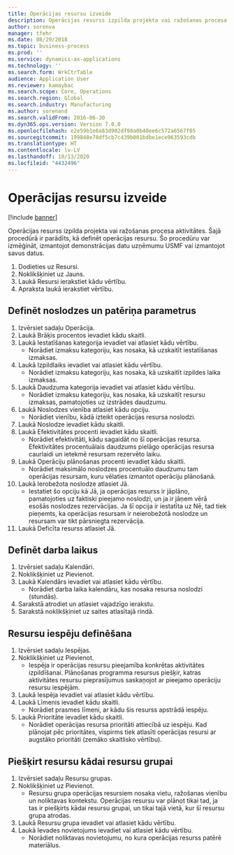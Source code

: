 ```yaml
---
title: Operācijas resursu izveide
description: Operācijas resurss izpilda projekta vai ražošanas procesa aktivitātes.
author: sorenva
manager: tfehr
ms.date: 08/29/2018
ms.topic: business-process
ms.prod: ''
ms.service: dynamics-ax-applications
ms.technology: ''
ms.search.form: WrkCtrTable
audience: Application User
ms.reviewer: kamaybac
ms.search.scope: Core, Operations
ms.search.region: Global
ms.search.industry: Manufacturing
ms.author: sorenand
ms.search.validFrom: 2016-06-30
ms.dyn365.ops.version: Version 7.0.0
ms.openlocfilehash: e2e59b1e6a83d902df98a0b40ee6c572a6567f05
ms.sourcegitcommit: 199848e78df5cb7c439b001bdbe1ece963593cdb
ms.translationtype: HT
ms.contentlocale: lv-LV
ms.lasthandoff: 10/13/2020
ms.locfileid: "4432496"
---
```

# <a name="create-an-operations-resource"></a>Operācijas resursu izveide

[!include [banner](../../includes/banner.md)]

Operācijas resurss izpilda projekta vai ražošanas procesa aktivitātes. Šajā procedūrā ir parādīts, kā definēt operācijas resursu. Šo procedūru var izmēģināt, izmantojot demonstrācijas datu uzņēmumu USMF vai izmantojot savus datus.

1. Dodieties uz Resursi.
2. Noklikšķiniet uz Jauns.
3. Laukā Resursi ierakstiet kādu vērtību.
4. Apraksta laukā ierakstiet vērtību.

## <a name="define-capacity-and-consumption-parameters"></a>Definēt noslodzes un patēriņa parametrus
1. Izvērsiet sadaļu Operācija.
2. Laukā Brāķis procentos ievadiet kādu skaitli.
3. Laukā Iestatīšanas kategorija ievadiet vai atlasiet kādu vērtību.
    * Norādiet izmaksu kategoriju, kas nosaka, kā uzskaitīt iestatīšanas izmaksas.  
4. Laukā Izpildlaiks ievadiet vai atlasiet kādu vērtību.
    * Norādiet izmaksu kategoriju, kas nosaka, kā uzskaitīt izpildes laika izmaksas.  
5. Laukā Daudzuma kategorija ievadiet vai atlasiet kādu vērtību.
    * Norādiet izmaksu kategoriju, kas nosaka, kā uzskaitīt resursu izmaksas, pamatojoties uz izstrādes daudzumu.  
6. Laukā Noslodzes vienība atlasiet kādu opciju.
    * Norādiet vienību, kādā izteikt operācijas resursa noslodzi.  
7. Laukā Noslodze ievadiet kādu skaitli.
8. Laukā Efektivitātes procenti ievadiet kādu skaitli.
    * Norādiet efektivitāti, kādu sagaidāt no šī operācijas resursa. Efektivitātes procentuālais daudzums pielāgo operācijas resursa caurlaidi un ietekmē resursam rezervēto laiku.  
9. Laukā Operāciju plānošanas procenti ievadiet kādu skaitli.
    * Norādiet maksimālo noslodzes procentuālo daudzumu tam operācijas resursam, kuru vēlaties izmantot operāciju plānošanā.  
10. Laukā Ierobežota noslodze atlasiet Jā.
    * Iestatiet šo opciju kā Jā, ja operācijas resurss ir jāplāno, pamatojoties uz faktiski pieejamo noslodzi, un ja ir jāņem vērā esošās noslodzes rezervācijas. Ja šī opcija ir iestatīta uz Nē, tad tiek pieņemts, ka operācijas resursam ir neierobežotā noslodze un resursam var tikt pārsniegta rezervācija.  
11. Laukā Deficīta resurss atlasiet Jā.

## <a name="define-working-times"></a>Definēt darba laikus
1. Izvērsiet sadaļu Kalendāri.
2. Noklikšķiniet uz Pievienot.
3. Laukā Kalendārs ievadiet vai atlasiet kādu vērtību.
    * Norādiet darba laika kalendāru, kas nosaka resursa noslodzi (stundās).  
4. Sarakstā atrodiet un atlasiet vajadzīgo ierakstu.
5. Sarakstā noklikšķiniet uz saites atlasītajā rindā.

## <a name="define-resource-capabilities"></a>Resursu iespēju definēšana
1. Izvērsiet sadaļu Iespējas.
2. Noklikšķiniet uz Pievienot.
    * Iespēja ir operācijas resursu pieejamība konkrētas aktivitātes izpildīšanai. Plānošanas programma resursus piešķir, katras aktivitātes resursu pieprasījumus saskaņojot ar pieejamo operāciju resursu iespējām.  
3. Laukā Iespēja ievadiet vai atlasiet kādu vērtību.
4. Laukā Līmenis ievadiet kādu skaitli.
    * Norādiet prasmes līmeni, ar kādu šis resurss apstrādā iespēju.  
5. Laukā Prioritāte ievadiet kādu skaitli.
    * Norādiet operācijas resursa prioritāti attiecībā uz iespēju. Kad plānojat pēc prioritātes, vispirms tiek atlasīti operācijas resursi ar augstāko prioritāti (zemāko skaitlisko vērtību).  

## <a name="assign-resource-to-resource-group"></a>Piešķirt resursu kādai resursu grupai
1. Izvērsiet sadaļu Resursu grupas.
2. Noklikšķiniet uz Pievienot.
    * Resursu grupa operācijas resursiem nosaka vietu, ražošanas vienību un noliktavas kontekstu. Operācijas resursu var plānot tikai tad, ja tas ir piešķirts kādai resursu grupai, un tikai tajā vietā, kur šī resursu grupa atrodas.  
3. Laukā Resursu grupa ievadiet vai atlasiet kādu vērtību.
4. Laukā Ievades novietojums ievadiet vai atlasiet kādu vērtību.
    * Norādiet noliktavas novietojumu, no kura operācijas resurss patērē materiālus.  

